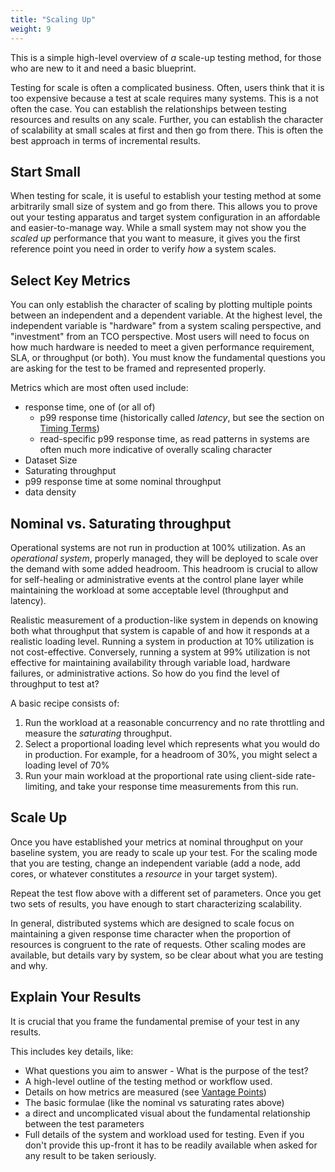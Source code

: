 ```yaml
---
title: "Scaling Up"
weight: 9
---
```


This is a simple high-level overview of _a_ scale-up testing method, for those who are new to it 
and need a basic blueprint.

Testing for scale is often a complicated business. Often, users think that it is too expensive 
because a test at scale requires many systems. This is a not often the case. You can establish 
the relationships between testing resources and results on any scale. Further, you can establish 
the character of scalability at small scales at first and then go from there. This is often the 
best approach in terms of incremental results.

## Start Small

When testing for scale, it is useful to establish your testing method at some arbitrarily small
size of system and go from there. This allows you to prove out your testing apparatus and target 
system configuration in an affordable and easier-to-manage way. While a small system may not 
show you the _scaled up_ performance that you want to measure, it gives you the first reference
point you need in order to verify _how_ a system scales. 

## Select Key Metrics

You can only establish the character of scaling by plotting multiple points between an 
independent and a dependent variable. At the highest level, the independent variable is 
"hardware" from a system scaling perspective, and "investment" from an TCO perspective. Most 
users will need to focus on how much hardware is needed to meet a given performance requirement, 
SLA, or throughput (or both). You must know the fundamental questions you are asking for the 
test to be framed and represented properly. 

Metrics which are most often used include:
- response time, one of (or all of)
  - p99 response time (historically called _latency_, but see the section on 
    [Timing Terms](@/docs/reference/timing_terms.md))
  - read-specific p99 response time, as read patterns in systems are often much more indicative 
    of overally scaling character
- Dataset Size
- Saturating throughput
- p99 response time at some nominal throughput
- data density

## Nominal vs. Saturating throughput

Operational systems are not run in production at 100% utilization. As an _operational system_, 
properly managed, they will be deployed to scale over the demand with some added headroom. This 
headroom is crucial to allow for self-healing or administrative events at the control plane layer
while maintaining the workload at some acceptable level (throughput and latency).

Realistic measurement of a production-like system in  depends on knowing both what throughput that 
system is capable of and how it responds at a realistic loading level. Running a system in 
production at 10% utilization is not cost-effective. Conversely, running a system at 99% 
utilization is not effective for maintaining availability through variable load, hardware 
failures, or administrative actions. So how do you find the level of throughput to test at?

A basic recipe consists of:

1. Run the workload at a reasonable concurrency and no rate throttling and measure the 
   _saturating_ throughput.
2. Select a proportional loading level which represents what you would do in production. For 
   example, for a headroom of 30%, you might select a loading level of 70%
3. Run your main workload at the proportional rate using client-side rate-limiting, and take 
   your response time measurements from this run.

## Scale Up

Once you have established your metrics at nominal throughput on your baseline system, you are 
ready to scale up your test. For the scaling mode that you are testing, change an independent 
variable (add a node, add cores, or whatever constitutes a _resource_ in your target system).

Repeat the test flow above with a different set of parameters. Once you get two sets of results, 
you have enough to start characterizing scalability.

In general, distributed systems which are designed to scale focus on maintaining a given 
response time character when the proportion of resources is congruent to the rate of requests.
Other scaling modes are available, but details vary by system, so be clear about what you are 
testing and why.

## Explain Your Results

It is crucial that you frame the fundamental premise of your test in any results. 

This includes key details, like:

- What questions you aim to answer - What is the purpose of the test?
- A high-level outline of the testing method or workflow used.
- Details on how metrics are measured
  (see [Vantage Points](@/docs/testing_at_scale/vantage_points.md))
- The basic formulae (like the nominal vs saturating rates above)
- a direct and uncomplicated visual about the fundamental relationship between 
the test parameters
- Full details of the system and workload used for testing. Even if you don't provide this 
  up-front it has to be readily available when asked for any result to be taken seriously.


